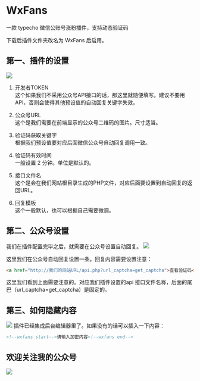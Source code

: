 # WxFans
一款 typecho 微信公账号涨粉插件，支持动态验证码

下载后插件文件夹改名为 WxFans 后启用。

## 第一、插件的设置
![](https://cdn.jsdelivr.net/gh/gogobody/blog-img/blogimg/20210308110547.png)
1. 开发者TOKEN  
这个如果我们不采用公众号API接口的话，那这里就随便填写。建议不要用API，否则会使得其他预设值的自动回复关键字失效。

2. 公众号URL  
这个是我们需要在前端显示的公众号二维码的图片。尺寸适当。

3. 验证码获取关键字  
根据我们预设值要对应后面微信公众号自动回复调用一致。

4. 验证码有效时间  
一般设置 2 分钟。单位是默认的。

5. 接口文件名  
这个是会在我们网站根目录生成的PHP文件，对应后面要设置到自动回复的返回URL。

6. 回复模板  
这个一般默认，也可以根据自己需要微调。

## 第二、公众号设置
我们在插件配置完毕之后，就需要在公众号设置自动回复。
![](https://cdn.jsdelivr.net/gh/gogobody/blog-img/blogimg/20210308111024.png)

这里我们在公众号自动回复设置一条。回复内容需要设置注意：
```html
<a href="http://我们的网站URL/api.php?url_captcha=get_captcha">查看验证码</a>
```

这里我们看到上面需要注意的。对应我们插件设置的api 接口文件名称，后面的尾巴（url_captcha=get_captcha）是固定的。

## 第三、如何隐藏内容
![](https://cdn.jsdelivr.net/gh/gogobody/blog-img/blogimg/20210308111223.png)
插件已经集成后台编辑器里了。如果没有的话可以插入一下内容：
```html
<!--wxfans start-->请输入加密内容<!--wxfans end-->
```

## 欢迎关注我的公众号
![](https://www.helloimg.com/images/2021/03/15/BN0qFA.jpg)